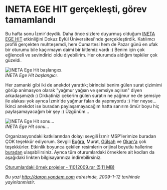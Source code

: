 # INETA EGE HIT gerçekleşti, görev tamamlandı 

Bu hafta sonu İzmir'deydik. Daha önce sizlere duyurmuş olduğum [INETA
EGE
HIT](http://daron.yondem.com/tr/post/1b832f99-3572-40a4-a7f3-93ae62edbcb0)
etkinliğini Dokuz Eylül Üniversitesi'nde gerçekleştirdik. Katılımcı
profili gerçekten muhteşemdi, hem Cumartesi hem de Pazar günü en ufak
bir oturumu bile kaçırmayın daimi bir kitlemiz vardı :) Benim için çok
eğlenceli ve sevindirici oldu diyebilirim. Her oturumda aldığım tepkiler
çok güzeldi.

![INETA Ege Hit
başlangıcı.](media/INETA_EGE_HIT_gerceklesti_gorev_tamamlandi/11012009_3.jpg)\
*INETA Ege Hit başlangıcı.*

Her zamanki gibi iki de anekdot yarattık; birincisi benim gülen surat
çizimimi görüp animasyon olarak "yağmur yağsın ve şemsiye açılsın" diyen
arkadaşımızdı :) Dikkatinizi çekerim gülen suratın ne yağmur ne de
şemsiye ile alakası yok ayrıca İzmir'de yağmur falan da yapmıyordu :)
Her neyse... İkinci anekdot ise buradan paylaşamayacağım hatta sanırım
ömür boyu hiç paylaşamayacağım bir şey :) Üzgünüm...

![INETA Ege Hit
sonu...](media/INETA_EGE_HIT_gerceklesti_gorev_tamamlandi/11012009_2.jpg)\
*INETA Ege Hit sonu...*

Organizasyondaki katkılarından dolayı sevgili İzmir MSP'lerimize buradan
ÇOK teşekkür ediyorum. Sevgili
[Buğra](http://bugrakocaturk.blogspot.com/), Murat,
[Gülşah](http://gulsahyildizoglu.blogspot.com/) ve
[Okan'a](http://www.okaninecikli.blogspot.com/) çok teşekkürler.
Etkinlik boyunca çekilen resimlerin orijinal boyutlu hallerine
[buradan](http://cid-e780a156a6bd0e34.skydrive.live.com/browse.aspx/INETA%20Ege%20Hit)
ulaşabilirsiniz. Ayrıca tüm oturumlardaki örneklere ait kodları da
aşağıdaki linkten bilgisayarınıza indirebilirsiniz.

[Oturumlardaki örnek projeler - 11012009.rar (5,11
MB)](media/INETA_EGE_HIT_gerceklesti_gorev_tamamlandi/11012009.rar)


*Bu yazi http://daron.yondem.com adresinde, 2009-1-12 tarihinde yayinlanmistir.*